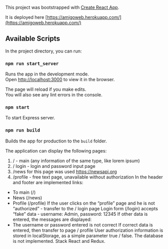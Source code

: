 This project was bootstrapped with [Create React App](https://github.com/facebook/create-react-app).

It is deployed here [https://amigoweb.herokuapp.com/](https://amigoweb.herokuapp.com/)

## Available Scripts

In the project directory, you can run:

### `npm run start_server`

Runs the app in the development mode.<br>
Open [http://localhost:3000](http://localhost:3000) to view it in the browser.

The page will reload if you make edits.<br>
You will also see any lint errors in the console.

### `npm start`

To start Express server.


### `npm run build`

Builds the app for production to the `build` folder.<br>


The application  can display the following pages:
1. / - main (any information of the same type, like lorem ipsum)
2. / login - login and password input page
3. /news for this page was used https://newsapi.org 
4. /profile - free text page, unavailable without authorization
In the header and footer are  implemented links:
- To main (/)
- News (/news)
- Profile (/profile)
If the user clicks on the “profile” page and he is not “authorized” - transfer to the / login page
Login form (/login) accepts “fake” data - username: Admin, password: 12345
If other data is entered, the messages are displayed:
- The username or password entered is not correct
If correct data is entered, then transfer to page / profile
User authorization information is stored in localStorage, as a simple parameter true / false. The database is not implemented.
Stack React and Redux.